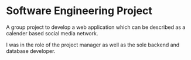 # Software Engineering Project

A group project to develop a web application which can be described as a calender based social media network.

I was in the role of the project manager as well as the sole backend and database developer.
